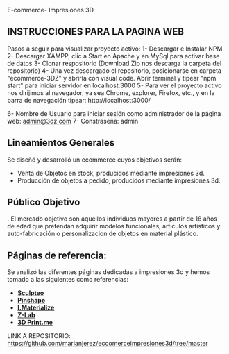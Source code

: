 E-commerce- Impresiones 3D

## INSTRUCCIONES PARA LA PAGINA WEB

Pasos a seguir para visualizar proyecto activo: 1- Descargar e Instalar NPM 2- Descargar XAMPP, clic a Start en Apache y en MySql para activar base de datos 3- Clonar respositorio (Download Zip nos descarga la carpeta del repositorio) 4- Una vez descargado el repositorio, posicionarse en carpeta "ecommerce-3DZ" y abrirla con visual code. Abrir terminal y tipear "npm start" para iniciar servidor en localhost:3000 5- Para ver el proyecto activo nos dirijimos al navegador, ya sea Chrome, explorer, Firefox, etc., y en la barra de navegación tipear: http://localhost:3000/

6- Nombre de Usuario para iniciar sesión como administrador de la página web: admin@3dz.com 7- Constraseña: admin

## Lineamientos Generales

Se diseñó y desarrolló un ecommerce cuyos objetivos serán:

- Venta de Objetos en stock, producidos mediante impresiones 3d.
- Producción de objetos a pedido, producidos mediante impresiones 3d.

##   Público Objetivo

. El mercado objetivo son aquellos individuos mayores a partir de 18 años de edad que pretendan adquirir modelos funcionales, artículos artísticos y auto-fabricación o  personalizacion de objetos en material plástico.


## Páginas de referencia:

Se analizó las diferentes páginas dedicadas a impresiones 3d y hemos tomado a las siguientes como referencias:

- **[Sculpteo](https://www.sculpteo.com/es/)**
- **[Pinshape](https://pinshape.com/3d-marketplace)**
- **[I.Materialize](https://i.materialise.com)**
- **[Z-Lab](https://www.z-lab.com.ar)**
- **[3D Print.me](https://3dprint.me)**

LINK A REPOSITORIO:
https://github.com/marianjerez/eccomerceimpresiones3d/tree/master


